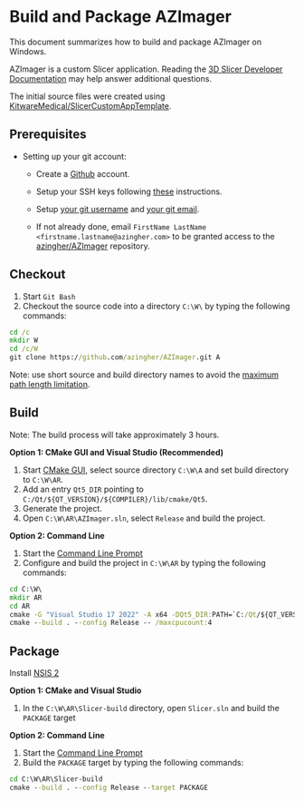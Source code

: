 # Build and Package AZImager

This document summarizes how to build and package AZImager on Windows.

AZImager is a custom Slicer application. Reading the [3D Slicer Developer Documentation](https://slicer.readthedocs.io/en/latest/developer_guide/index.html) may help answer additional questions.

The initial source files were created using [KitwareMedical/SlicerCustomAppTemplate](https://github.com/KitwareMedical/SlicerCustomAppTemplate).

## Prerequisites

- Setting up your git account:

  - Create a [Github](https://github.com) account.

  - Setup your SSH keys following [these](https://help.github.com/articles/generating-ssh-keys) instructions.

  - Setup [your git username](https://help.github.com/articles/setting-your-username-in-git) and [your git email](https://help.github.com/articles/setting-your-email-in-git).

  - If not already done, email `FirstName LastName <firstname.lastname@azingher.com>` to be granted access to
    the [azingher/AZImager](https://github.com/azingher/AZImager) repository.

## Checkout

1. Start `Git Bash`
2. Checkout the source code into a directory `C:\W\` by typing the following commands:

```bat
cd /c
mkdir W
cd /c/W
git clone https://github.com/azingher/AZImager.git A
```

Note: use short source and build directory names to avoid the [maximum path length limitation](https://learn.microsoft.com/en-us/windows/win32/fileio/naming-a-file#maximum-path-length-limitation).

## Build

Note: The build process will take approximately 3 hours.

<b>Option 1: CMake GUI and Visual Studio (Recommended)</b>

1. Start [CMake GUI](https://cmake.org/runningcmake/), select source directory `C:\W\A` and set build directory to `C:\W\AR`.
2. Add an entry `Qt5_DIR` pointing to `C:/Qt/${QT_VERSION}/${COMPILER}/lib/cmake/Qt5`.
3. Generate the project.
4. Open `C:\W\AR\AZImager.sln`, select `Release` and build the project.

<b>Option 2: Command Line</b>

1. Start the [Command Line Prompt](http://windows.microsoft.com/en-us/windows/command-prompt-faq)
2. Configure and build the project in `C:\W\AR` by typing the following commands:

```bat
cd C:\W\
mkdir AR
cd AR
cmake -G "Visual Studio 17 2022" -A x64 -DQt5_DIR:PATH=`C:/Qt/${QT_VERSION}/${COMPILER}/lib/cmake/Qt5 ..\A
cmake --build . --config Release -- /maxcpucount:4
```

## Package

Install [NSIS 2](http://sourceforge.net/projects/nsis/files/)

<b>Option 1: CMake and Visual Studio</b>

1. In the `C:\W\AR\Slicer-build` directory, open `Slicer.sln` and build the `PACKAGE` target

<b>Option 2: Command Line</b>

1. Start the [Command Line Prompt](http://windows.microsoft.com/en-us/windows/command-prompt-faq)
2. Build the `PACKAGE` target by typing the following commands:

```bat
cd C:\W\AR\Slicer-build
cmake --build . --config Release --target PACKAGE
```
